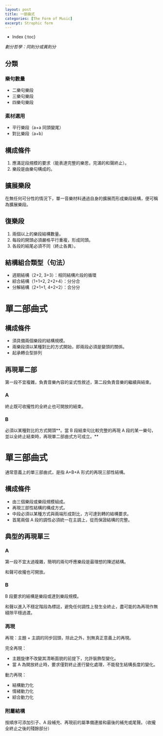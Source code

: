```yaml
---
layout: post
title: 一部曲式
categories: [The Form of Music]
excerpt: Strophic form
---
```

* Index
{:toc}

*劃分哲學：同則分或異則分*

## 分類

### 樂句數量

- 二樂句樂段
- 三樂句樂段
- 四樂句樂段

### 素材選用

- 平行樂段（a+a 同頭變尾）
- 對比樂段（a+b）

## 構成條件

1. 應滿足段規模的要求（能表達完整的樂思，完滿的和聲終止）。
2. 樂段是由樂句構成的。

## 擴展樂段

在無任何可分性的情況下，單一音樂材料通過自身的擴展而形成樂段結構，便可稱為擴展樂段。

## 復樂段

1. 兩個以上的樂段結構數量。
2. 每段的開頭必須嚴格平行重複，形成同頭。
3. 各段的結尾必須不同（終止各異）。

## 結構組合類型（句法）

- 週期結構（2+2, 3+3）：相同結構片段的循環
- 綜合結構（1+1+2, 2+2+4）：分分合
- 分解結構（2+1+1, 4+2+2）：合分分

# 單二部曲式

## 構成條件

- 須具備兩個樂段的結構規模。
- 兩樂段須以某種對比的方式開始，即兩段必須是變頭的關係。
- 起承轉合型排列

## 再現單二部

第一段不宜複雜，負責音樂內容的呈式性敘述，第二段負責音樂的繼續與結束。

### A

終止既可收攏性的全終止也可開放的結束。

### B

必須以某種對比的方式開頭**。當 B 段結束句比較完整的再現 A 段的某一樂句，並以全終止結束時，再現單二部曲式方可成立。**

# 單三部曲式

通常意義上的單三部曲式，是指 A+B+A 形式的再現三部性結構。

## 構成條件

- 由三個樂段或樂段規模組成。
- 再現三部性結構的構成方式。
- 中段必須以某種方式與兩端形成對比，方可達到轉的結構要求。
- 首尾兩個 A 段的調性必須統一在主調上，從而保證結構的完整。

## 典型的再現單三

### A

第一段不宜太過複雜，簡明的兩句呼應樂段是最理想的陳述結構。

和聲可收攏也可開放。

### B

B 段要求的結構是樂段或達到樂段規模。

和聲以進入不穩定階段為標誌，避免任何調性上發生全終止，盡可能的為再現作無縫隙平穩過渡。

### 再現

再現：主題 + 主調的同步回頭，除此之外，別無真正意義上的再現。

完全再現：
- 主題旋律不改變其清晰面貌的前提下，允許裝飾型變化。
- 當 A 為開放終止時，要求僅對終止進行變化處理，不能發生結構長度的變化。

動力再現：
- 結構動力化
- 情緒動力化
- 綜合動力化

### 附屬結構

按順序可添加引子、A 段補充、再現前的屬準備連接和最後的補充或尾聲。（收攏全終止之後的殘餘部分）
